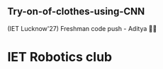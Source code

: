 ## Try-on-of-clothes-using-CNN
(IET Lucknow'27) Freshman code push - Aditya 🐱‍👤
# IET Robotics club



